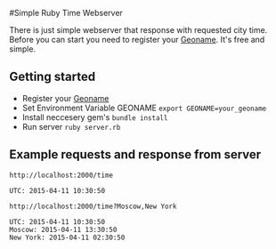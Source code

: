#Simple Ruby Time Webserver

There is just simple webserver that response with requested city time.
Before you can start you need to register your [Geoname](http://www.geonames.org/). It's free and simple.

## Getting started
* Register your [Geoname](http://www.geonames.org/)
* Set Environment Variable GEONAME 
  `export GEONAME=your_geoname`
* Install neccesery gem's
  `bundle install`
* Run server
  `ruby server.rb`

## Example requests and response from server
```
http://localhost:2000/time

UTC: 2015-04-11 10:30:50

http://localhost:2000/time?Moscow,New York

UTC: 2015-04-11 10:30:50
Moscow: 2015-04-11 13:30:50
New York: 2015-04-11 02:30:50
```
